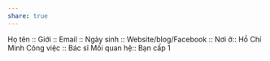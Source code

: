 ```yaml
---
share: true
---
```

Họ tên :: 
Giới :: 
Email :: 
Ngày sinh :: 
Website/blog/Facebook :: 
Nơi ở:: Hồ Chí Minh
Công việc :: Bác sĩ
Mối quan hệ:: Bạn cấp 1